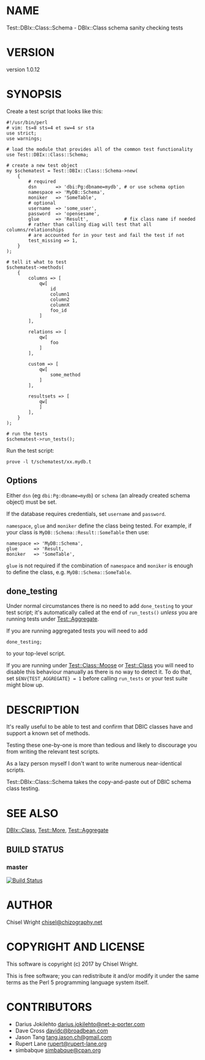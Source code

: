 # NAME

Test::DBIx::Class::Schema - DBIx::Class schema sanity checking tests

# VERSION

version 1.0.12

# SYNOPSIS

Create a test script that looks like this:

    #!/usr/bin/perl
    # vim: ts=8 sts=4 et sw=4 sr sta
    use strict;
    use warnings;

    # load the module that provides all of the common test functionality
    use Test::DBIx::Class::Schema;

    # create a new test object
    my $schematest = Test::DBIx::Class::Schema->new(
        {
            # required
            dsn       => 'dbi:Pg:dbname=mydb', # or use schema option
            namespace => 'MyDB::Schema',
            moniker   => 'SomeTable',
            # optional
            username  => 'some_user',
            password  => 'opensesame',
            glue      => 'Result',             # fix class name if needed
            # rather than calling diag will test that all columns/relationships
            # are accounted for in your test and fail the test if not
            test_missing => 1,
        }
    );

    # tell it what to test
    $schematest->methods(
        {
            columns => [
                qw[
                    id
                    column1
                    column2
                    columnX
                    foo_id
                ]
            ],

            relations => [
                qw[
                    foo
                ]
            ],

            custom => [
                qw[
                    some_method
                ]
            ],

            resultsets => [
                qw[
                ]
            ],
        }
    );

    # run the tests
    $schematest->run_tests();

Run the test script:

    prove -l t/schematest/xx.mydb.t

## Options

Either `dsn` (eg `dbi:Pg:dbname=mydb`) or `schema` (an already
created schema object) must be set.

If the database requires credentials, set `username` and `password`.

`namespace`, `glue` and `moniker` define the class being tested.
For example, if your class is `MyDB::Schema::Result::SomeTable` then use:

    namespace => 'MyDB::Schema',
    glue      => 'Result,
    moniker   => 'SomeTable',

`glue` is not required if the combination of `namespace` and `moniker`
is enough to define the class, e.g. `MyDB::Schema::SomeTable`.

## done\_testing

Under normal circumstances there is no need to add `done_testing` to your
test script; it's automatically called at the end of `run_tests()` _unless_
you are running tests under [Test::Aggregate](https://metacpan.org/pod/Test::Aggregate).

If you are running aggregated tests you will need to add

    done_testing;

to your top-level script.

If you are running under [Test::Class::Moose](https://metacpan.org/pod/Test::Class::Moose) or [Test::Class](https://metacpan.org/pod/Test::Class) you will need to
disable this behaviour manually as there is no way to detect it. To do that,
set `$ENV{TEST_AGGREGATE} = 1` before calling `run_tests` or your test suite
might blow up.

# DESCRIPTION

It's really useful to be able to test and confirm that DBIC classes have and
support a known set of methods.

Testing these one-by-one is more than tedious and likely to discourage you
from writing the relevant test scripts.

As a lazy person myself I don't want to write numerous near-identical scripts.

Test::DBIx::Class::Schema takes the copy-and-paste out of DBIC schema class testing.

# SEE ALSO

[DBIx::Class](https://metacpan.org/pod/DBIx::Class),
[Test::More](https://metacpan.org/pod/Test::More),
[Test::Aggregate](https://metacpan.org/pod/Test::Aggregate)

## BUILD STATUS

### master

[![Build Status](https://travis-ci.org/chiselwright/test-dbix-class-schema.svg?branch=master)](https://travis-ci.org/chiselwright/test-dbix-class-schema)

# AUTHOR

Chisel Wright <chisel@chizography.net>

# COPYRIGHT AND LICENSE

This software is copyright (c) 2017 by Chisel Wright.

This is free software; you can redistribute it and/or modify it under
the same terms as the Perl 5 programming language system itself.

# CONTRIBUTORS

- Darius Jokilehto <darius.jokilehto@net-a-porter.com>
- Dave Cross <davidc@broadbean.com>
- Jason Tang <tang.jason.ch@gmail.com>
- Rupert Lane <rupert@rupert-lane.org>
- simbabque <simbabque@cpan.org>
